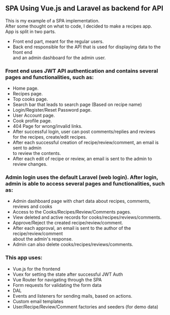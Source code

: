 ## SPA Using Vue.js and Laravel as backend for API

This is my example of a SPA implementation.  
After some thought on what to code, I decided to make a recipes app.  
App is split in two parts.
- Front end part, meant for the regular users.
- Back end responsible for the API that is used for displaying data to the front end  
  and an admin dashboard for the admin user.

### Front end uses JWT API authentication and contains several pages and functionalities, such as:

- Home page.
- Recipes page.
- Top cooks page.
- Search bar that leads to search page (Based on recipe name)
- Login/Register/Reset Password page.
- User Account page.
- Cook profile page.
- 404 Page for wrong/invalid links.
- After successful login, user can post comments/replies and reviews  
  for the recipes, create/edit recipes.
- After each successful creation of recipe/review/comment, an email is sent to admin  
  to review the contents.
- After each edit of recipe or review, an email is sent to the admin to review changes.

### Admin login uses the default Laravel (web login). After login, admin is able to access several pages and functionalities, such as:

- Admin dashboard page with chart data about recipes, comments, reviews and cooks
- Access to the Cooks/Recipes/Review/Comments pages.
- View deleted and active records for cooks/recipes/reviews/comments.
- Approve/Reject the created recipe/review/comment.
- After each approval, an email is sent to the author of the recipe/review/comment  
  about the admin's response.
- Admin can also delete cooks/recipes/reviews/comments.

### This app uses:

- Vue.js for the frontend
- Vuex for setting the state after successful JWT Auth
- Vue Router for navigating through the SPA
- Form requests for validating the form data
- DAL
- Events and listeners for sending mails, based on actions.
- Custom email templates
- User/Recipe/Review/Comment factories and seeders (for demo data)
